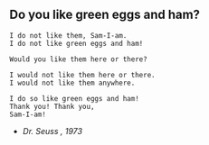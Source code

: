 ## Do you like green eggs and ham?

    I do not like them, Sam-I-am.
    I do not like green eggs and ham!

    Would you like them here or there?

    I would not like them here or there.
    I would not like them anywhere.

    I do so like green eggs and ham!
    Thank you! Thank you,
    Sam-I-am!

- _Dr. Seuss , 1973_
